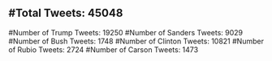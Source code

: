 #Total Tweets: 45048 
---
#Number of Trump Tweets: 19250
#Number of Sanders Tweets: 9029
#Number of Bush Tweets: 1748
#Number of Clinton Tweets: 10821
#Number of Rubio Tweets: 2724
#Number of Carson Tweets: 1473